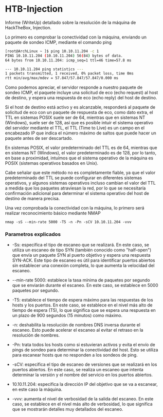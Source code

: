 # HTB-Injection

Informe (WriteUp) detallado sobre la resolución de la máquina de HackTheBox, Injection.

Lo primero es comprobar la conectividad con la máquina, enviando un paquete de sondeo ICMP, mediante el comando ping

```bash
[root@ArchLinux ~ ]$ ping 10.10.11.204 -c 1
PING 10.10.11.204 (10.10.11.204) 56(84) bytes of data.
64 bytes from 10.10.11.204: icmp_seq=1 ttl=46 time=57.8 ms

--- 10.10.11.204 ping statistics ---
1 packets transmitted, 1 received, 0% packet loss, time 0ms
rtt min/avg/max/mdev = 57.847/57.847/57.847/0.000 ms
```
Como podemos apreciar, el servidor responde a nuestro paquete de sondeo ICMP, el paquete incluye una solicitud de eco (echo request) al host de destino, y espera una respuesta de eco (echo reply) del host de destino.

Si el host de destino está activo y es alcanzable, responderá al paquete de solicitud de eco con un paquete de respuesta de eco, como dato extra, el TTL en sistemas POSIX suele ser de 64, mientras que en sistemas NT (Windows), suele ser de 128, así que es posible intuír el sistema operativo del servidor mediante el TTL, el TTL (Time to Live) es un campo en el encabezado IP que indica el número máximo de saltos que puede hacer un paquete antes de ser descartado.

En sistemas POSIX, el valor predeterminado del TTL es de 64, mientras que en sistemas NT (Windows), el valor predeterminado es de 128, por lo tanto, en base a proximidad, intuímos que el sistema operativo de la máquina es POSIX (sistemas operativos basados en Unix).

Cabe señalar que este método no es completamente fiable, ya que el valor predeterminado del TTL se puede configurar en diferentes sistemas operativos, y algunos sistemas operativos incluso cambian el valor del TTL a medida que los paquetes atraviesan la red, por lo que se necesitaría confirmación adicional para determinar el sistema operativo del host de destino de manera precisa.


Una vez comprobada la conectividad con la máquina, lo primero será realizar reconocimiento básico mediante NMAP
```
nmap -sS --min-rate 5000 -T5 -n -Pn -sCV 10.10.11.204 -vvv
```
### Parametros explicados
- -Ss: especifica el tipo de escaneo que se realizará. En este caso, se utiliza un escaneo de tipo SYN (también conocido como "half-open") que envía un paquete SYN al puerto objetivo y espera una respuesta SYN-ACK. Este tipo de escaneo es útil para identificar puertos abiertos sin establecer una conexión completa, lo que aumenta la velocidad del escaneo.

- --min-rate 5000: establece la tasa mínima de paquetes por segundo que se enviarán durante el escaneo. En este caso, se establece en 5000 paquetes por segundo.

- -T5: establece el tiempo de espera máximo para las respuestas de los hosts y los puertos. En este caso, se establece en el nivel más alto de tiempo de espera (T5), lo que significa que se espera una respuesta en un plazo de 900 segundos (15 minutos) como máximo.

- -n: deshabilita la resolución de nombres DNS inversa durante el escaneo. Esto puede acelerar el escaneo al evitar el retraso en la resolución de nombres.

- -Pn: trata todos los hosts como si estuvieran activos y evita el envío de pings de sondeo para determinar la conectividad del host. Esto se utiliza para escanear hosts que no responden a los sondeos de ping.

- -sCV: especifica el tipo de escaneo de versiones que se realizará en los puertos abiertos. En este caso, se realiza un escaneo que intenta determinar la versión y el nombre del servicio en los puertos abiertos.

- 10.10.11.204: especifica la dirección IP del objetivo que se va a escanear, en este caso la máquina.

- -vvv: aumenta el nivel de verbosidad de la salida del escaneo. En este caso, se establece en el nivel más alto de verbosidad, lo que significa que se mostrarán detalles muy detallados del escaneo.

